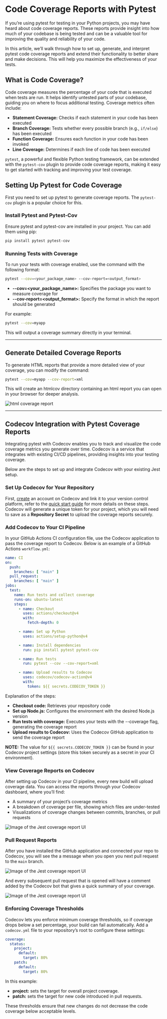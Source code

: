 # Code Coverage Reports with Pytest

If you’re using pytest for testing in your Python projects, you may have heard about code coverage reports. These reports provide insight into how much of your codebase is being tested and can be a valuable tool for improving the quality and reliability of your code.

In this article, we’ll walk through how to set up, generate, and interpret pytest code coverage reports and extend their functionality to better share and make decisions. This will help you maximize the effectiveness of your tests.

## What is Code Coverage?

Code coverage measures the percentage of your code that is executed when tests are run. It helps identify untested parts of your codebase, guiding you on where to focus additional testing. Coverage metrics often include:

* **Statement Coverage:** Checks if each statement in your code has been executed
* **Branch Coverage:** Tests whether every possible branch (e.g., `if/else`) has been executed
* **Function Coverage:** Ensures each function in your code has been invoked
* **Line Coverage:** Determines if each line of code has been executed

`pytest`, a powerful and flexible Python testing framework, can be extended with the `pytest-cov` plugin to provide code coverage reports, making it easy to get started with tracking and improving your test coverage.

## Setting Up Pytest for Code Coverage

First you need to set up pytest to generate coverage reports. The `pytest-cov` plugin is a popular choice for this.

### Install Pytest and Pytest-Cov

Ensure pytest and pytest-cov are installed in your project. You can add them using pip:

```bash
pip install pytest pytest-cov
```

### Running Tests with Coverage

To run your tests with coverage enabled, use the command with the following format:

```bash
pytest --cov=<your_package_name> --cov-report=<output_format>
```

* **--cov=<your_package_name>:** Specifies the package you want to measure coverage for
* **--cov-report=<output_format>:** Specify the format in which the report should be generated

For example:

```bash
pytest --cov=myapp 
```

This will output a coverage summary directly in your terminal.

---

## Generate Detailed Coverage Reports

To generate HTML reports that provide a more detailed view of your coverage, you can modify the command:

```bash
pytest --cov=myapp --cov-report=xml
```

This will create an htmlcov directory containing an html report you can open in your browser for deeper analysis.

![html coverage report](./images/pytest/codecov-pytest-coverage-html.png)

---

## Codecov Integration with Pytest Coverage Reports

Integrating pytest with Codecov enables you to track and visualize the code coverage metrics you generate over time. Codecov is a service that integrates with existing CI/CD pipelines, providing insights into your testing coverage.

Below are the steps to set up and integrate Codecov with your existing Jest setup.

### Set Up Codecov for Your Repository

First, [create](https://about.codecov.io/codecov-free-trial/) an account on Codecov and link it to your version control platform, refer to the [quick start guide](https://docs.codecov.com/docs/quick-start) for more details on these steps.  
Codecov will generate a unique token for your project, which you will need to save as a **Repository Secret** to upload the coverage reports securely.

### Add Codecov to Your CI Pipeline

In your GitHub Actions CI configuration file, use the Codecov application to pass the coverage report to Codecov. Below is an example of a GitHub Actions `workflow.yml`:

```yaml
name: CI
on:
  push:
    branches: [ "main" ]
  pull_request:
    branches: [ "main" ]
jobs:
  test:
    name: Run tests and collect coverage
    runs-on: ubuntu-latest
    steps:
      - name: Checkout
        uses: actions/checkout@v4
        with:
          fetch-depth: 0

      - name: Set up Python
        uses: actions/setup-python@v4

      - name: Install dependencies
        run: pip install pytest pytest-cov

      - name: Run tests
        run: pytest --cov --cov-report=xml

      - name: Upload results to Codecov
        uses: codecov/codecov-action@v4
        with:
          token: ${{ secrets.CODECOV_TOKEN }}
```

Explanation of the steps:

* **Checkout code:** Retrieves your repository code
* **Set up Node.js:** Configures the environment with the desired Node.js version
* **Run tests with coverage:** Executes your tests with the --coverage flag, generating the coverage report
* **Upload results to Codecov:** Uses the Codecov GitHub application to send the coverage report

**NOTE:** The value for ``${{ secrets.CODECOV_TOKEN }}`` can be found in your Codecov project settings (store this token securely as a secret in your CI environment).

### View Coverage Reports on Codecov

After setting up Codecov in your CI pipeline, every new build will upload coverage data. You can access the reports through your Codecov dashboard, where you’ll find:

* A summary of your project’s coverage metrics
* A breakdown of coverage per file, showing which files are under-tested
* Visualizations of coverage changes between commits, branches, or pull requests

![Image of the Jest coverage report UI](./images/pytest/codecov-pytest-dashboard.png)

### Pull Request Reports

After you have installed the GitHub application and connected your repo to Codecov, you will see the a message when you open you next pull request to the `main` branch.

![Image of the Jest coverage report UI](./images/pytest/pytest-codecov-first-pr.png)

And every subsequent pull request that is opened will have a comment added by the Codecov bot that gives a quick summary of your coverage.

![Image of the Jest coverage report UI](./images/pytest/codecov-pytest-report-pr.png)

### Enforcing Coverage Thresholds

Codecov lets you enforce minimum coverage thresholds, so if coverage drops below a set percentage, your build can fail automatically. Add a `codecov.yml` file to your repository’s root to configure these settings:

```yaml
coverage:
  status:
    project:
      default:
        target: 80%
    patch:
      default:
        target: 80%
```

In this example:

* **project:** sets the target for overall project coverage.
* **patch:** sets the target for new code introduced in pull requests.

These thresholds ensure that new changes do not decrease the code coverage below acceptable levels.
